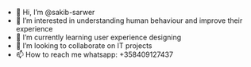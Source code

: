 - 👋 Hi, I’m @sakib-sarwer
- 👀 I’m interested in understanding human behaviour and improve their experience
- 🌱 I’m currently learning user experience designing 
- 💞️ I’m looking to collaborate on IT projects
- 📫 How to reach me whatsapp: +358409127437

<!---
sakib-sarwer/sakib-sarwer is a ✨ special ✨ repository because its `README.md` (this file) appears on your GitHub profile.
You can click the Preview link to take a look at your changes.
--->
